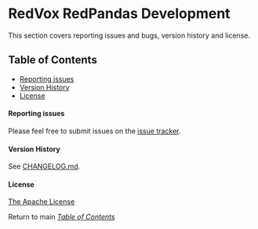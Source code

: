 # RedVox RedPandas Development

This section covers reporting issues and bugs, version history and license.

## Table of Contents

<!-- toc -->

- [Reporting issues](#reporting-issues)
- [Version History](#version-history)
- [License](#license)

<!-- tocstop -->



#### Reporting issues

Please feel free to submit issues on the [issue tracker](https://github.com/RedVoxInc/redpandas/issues). 

#### Version History

See [CHANGELOG.md](CHANGELOG.md).

#### License

[The Apache License](https://github.com/RedVoxInc/redpandas/tree/master/docs/LICENSE.md)

Return to main _[Table of Contents](https://github.com/RedVoxInc/redpandas/blob/master/docs/README.md)_